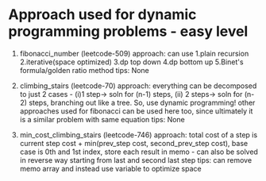 # Approach used for dynamic programming problems - easy level

1. fibonacci_number (leetcode-509)
approach: can use 1.plain recursion 2.iterative(space optimized) 3.dp top down 4.dp bottom up 5.Binet's formula/golden ratio method
tips: None

2. climbing_stairs (leetcode-70)
approach: everything can be decomposed to just 2 cases - (i)1 step-> soln for (n-1) steps, (ii) 2 steps-> soln for (n-2) steps, branching out like a tree. So, use dynamic programming!
other approaches used for fibonacci can be used here too, since ultimately it is a similar problem with same equation
tips: None

3. min_cost_climbing_stairs (leetcode-746)
approach: total cost of a step is current step cost + min(prev_step cost, second_prev_step cost), base case is 0th and 1st index, store each result in memo - can also be solved in reverse way starting from last and second last step
tips: can remove memo array and instead use variable to optimize space
